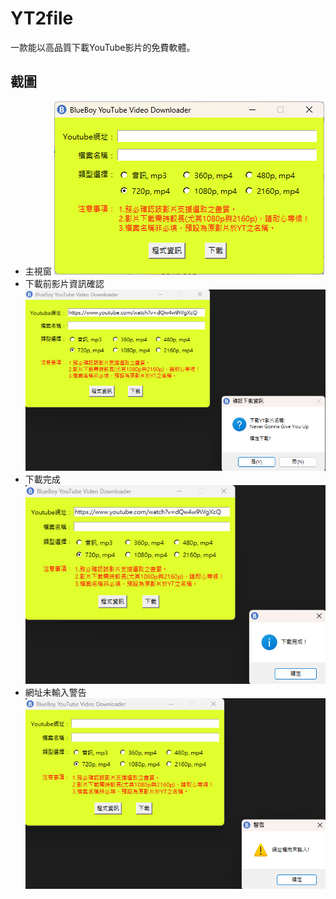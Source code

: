 # YT2file
一款能以高品質下載YouTube影片的免費軟體。

## 截圖
* 主視窗
![img01](README.images/img01.png)
* 下載前影片資訊確認
![img02](README.images/img02.png)
* 下載完成
![img03](README.images/img03.png)
* 網址未輸入警告
![img04](README.images/img04.png)